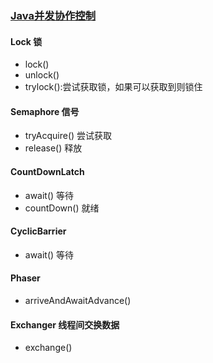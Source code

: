 ### [Java并发协作控制](https://www.icourse163.org/learn/ECNU-1003718005?tid=1206788218#/learn/content?type=detail&id=1211641400&cid=1214440897)
 
#### Lock 锁
 - lock()
 - unlock()
 - trylock():尝试获取锁，如果可以获取到则锁住
 

#### Semaphore  信号
 - tryAcquire() 尝试获取
 - release() 释放
 
#### CountDownLatch  
 - await() 等待
 - countDown() 就绪                

#### CyclicBarrier
 - await() 等待

#### Phaser
 - arriveAndAwaitAdvance()

#### Exchanger 线程间交换数据
 - exchange()




